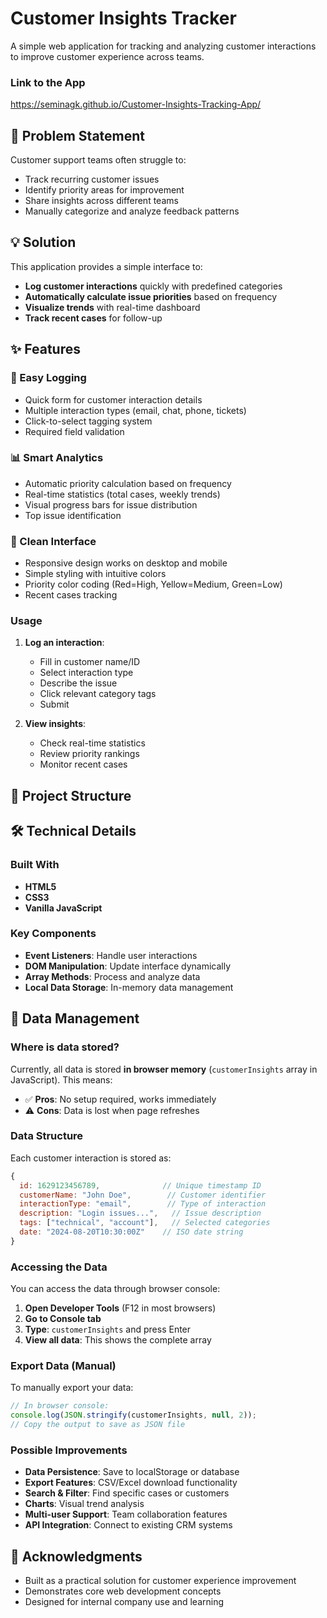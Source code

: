 # Customer Insights Tracker

A simple web application for tracking and analyzing customer interactions to improve customer experience across teams.

### Link to the App

https://seminagk.github.io/Customer-Insights-Tracking-App/

## 🎯 Problem Statement

Customer support teams often struggle to:

- Track recurring customer issues
- Identify priority areas for improvement
- Share insights across different teams
- Manually categorize and analyze feedback patterns

## 💡 Solution

This application provides a simple interface to:

- **Log customer interactions** quickly with predefined categories
- **Automatically calculate issue priorities** based on frequency
- **Visualize trends** with real-time dashboard
- **Track recent cases** for follow-up

## ✨ Features

### 📝 Easy Logging

- Quick form for customer interaction details
- Multiple interaction types (email, chat, phone, tickets)
- Click-to-select tagging system
- Required field validation

### 📊 Smart Analytics

- Automatic priority calculation based on frequency
- Real-time statistics (total cases, weekly trends)
- Visual progress bars for issue distribution
- Top issue identification

### 🎨 Clean Interface

- Responsive design works on desktop and mobile
- Simple styling with intuitive colors
- Priority color coding (Red=High, Yellow=Medium, Green=Low)
- Recent cases tracking

### Usage

1. **Log an interaction**:

   - Fill in customer name/ID
   - Select interaction type
   - Describe the issue
   - Click relevant category tags
   - Submit

2. **View insights**:
   - Check real-time statistics
   - Review priority rankings
   - Monitor recent cases

## 📁 Project Structure

## 🛠️ Technical Details

### Built With

- **HTML5**
- **CSS3**
- **Vanilla JavaScript**

### Key Components

- **Event Listeners**: Handle user interactions
- **DOM Manipulation**: Update interface dynamically
- **Array Methods**: Process and analyze data
- **Local Data Storage**: In-memory data management

## 💾 Data Management

### Where is data stored?

Currently, all data is stored **in browser memory** (`customerInsights` array in JavaScript). This means:

- ✅ **Pros**: No setup required, works immediately
- ⚠️ **Cons**: Data is lost when page refreshes

### Data Structure

Each customer interaction is stored as:

```javascript
{
  id: 1629123456789,              // Unique timestamp ID
  customerName: "John Doe",        // Customer identifier
  interactionType: "email",        // Type of interaction
  description: "Login issues...",   // Issue description
  tags: ["technical", "account"],   // Selected categories
  date: "2024-08-20T10:30:00Z"    // ISO date string
}
```

### Accessing the Data

You can access the data through browser console:

1. **Open Developer Tools** (F12 in most browsers)
2. **Go to Console tab**
3. **Type**: `customerInsights` and press Enter
4. **View all data**: This shows the complete array

### Export Data (Manual)

To manually export your data:

```javascript
// In browser console:
console.log(JSON.stringify(customerInsights, null, 2));
// Copy the output to save as JSON file
```

### Possible Improvements

- **Data Persistence**: Save to localStorage or database
- **Export Features**: CSV/Excel download functionality
- **Search & Filter**: Find specific cases or customers
- **Charts**: Visual trend analysis
- **Multi-user Support**: Team collaboration features
- **API Integration**: Connect to existing CRM systems

## 🙏 Acknowledgments

- Built as a practical solution for customer experience improvement
- Demonstrates core web development concepts
- Designed for internal company use and learning
